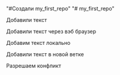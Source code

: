"#Создали  my_first_repo" 
"# my_first_repo" 

Добавили текст

Добавили текст через вэб браузер


Добавим текст локально

Добавили текст в новой ветке

Разрешаем конфликт

